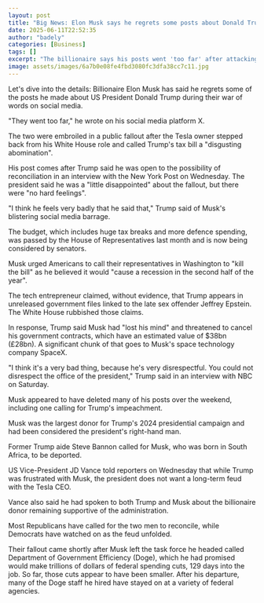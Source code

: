 ```yaml
---
layout: post
title: "Big News: Elon Musk says he regrets some posts about Donald Trump"
date: 2025-06-11T22:52:35
author: "badely"
categories: [Business]
tags: []
excerpt: "The billionaire says his posts went 'too far' after attacking the US president's planned tax and spending bill."
image: assets/images/6a7b0e08fe4fbd3080fc3dfa38cc7c11.jpg
---
```


Let's dive into the details: Billionaire Elon Musk has said he regrets some of the posts he made about US President Donald Trump during their war of words on social media. 

"They went too far," he wrote on his social media platform X. 

The two were embroiled in a public fallout after the Tesla owner stepped back from his White House role and called Trump's tax bill a "disgusting abomination". 

His post comes after Trump said he was open to the possibility of reconciliation in an interview with the New York Post on Wednesday. The president said he was a "little disappointed" about the fallout, but there were "no hard feelings".

"I think he feels very badly that he said that," Trump said of Musk's blistering social media barrage. 

The budget, which includes huge tax breaks and more defence spending, was passed by the House of Representatives last month and is now being considered by senators.

Musk urged Americans to call their representatives in Washington to "kill the bill" as he believed it would "cause a recession in the second half of the year".

The tech entrepreneur claimed, without evidence, that Trump appears in unreleased government files linked to the late sex offender Jeffrey Epstein. The White House rubbished those claims.

In response, Trump said Musk had "lost his mind" and threatened to cancel his government contracts, which have an estimated value of $38bn (£28bn). A significant chunk of that goes to Musk's space technology company SpaceX.

"I think it's a very bad thing, because he's very disrespectful. You could not disrespect the office of the president," Trump said in an interview with NBC on Saturday. 

Musk appeared to have deleted many of his posts over the weekend, including one calling for Trump's impeachment.

Musk was the largest donor for Trump's 2024 presidential campaign and had been considered the president's right-hand man. 

Former Trump aide Steve Bannon called for Musk, who was born in South Africa, to be deported.

US Vice-President JD Vance told reporters on Wednesday that while Trump was frustrated with Musk, the president does not want a long-term feud with the Tesla CEO. 

Vance also said he had spoken to both Trump and Musk about the billionaire donor remaining supportive of the administration. 

Most Republicans have called for the two men to reconcile, while Democrats have watched on as the feud unfolded.

Their fallout came shortly after Musk left the task force he headed called Department of Government Efficiency (Doge), which he had promised would make trillions of dollars of federal spending cuts, 129 days into the job. So far, those cuts appear to have been smaller. After his departure, many of the Doge staff he hired have stayed on at a variety of federal agencies.


